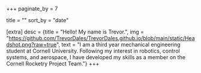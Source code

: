 +++
paginate_by = 7

title = ""
sort_by = "date"

[extra]
desc = {title = "Hello! My name is Trevor.", img = "https://github.com/TrevorDales/TrevorDales.github.io/blob/main/static/Headshot.png?raw=true", text = "I am a third year mechanical engineering student at Cornell University. Following my interest in robotics, control systems, and aerospace, I have developed my skills as a member on the Cornell Rocketry Project Team."}
+++


